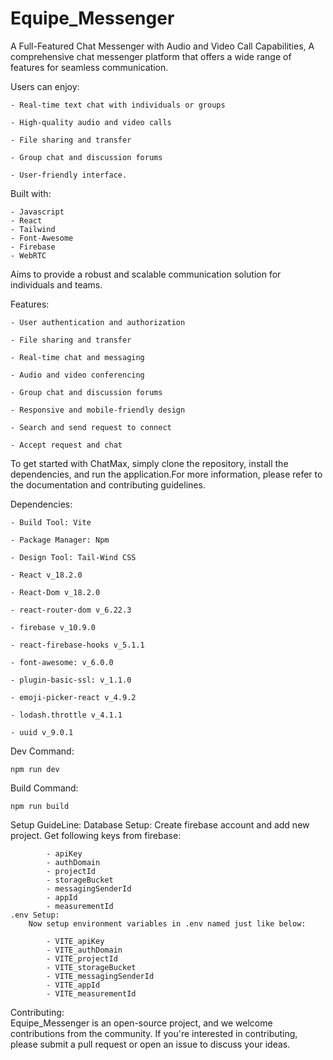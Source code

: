 # Equipe_Messenger
A Full-Featured Chat Messenger with Audio and Video Call Capabilities, A comprehensive chat messenger platform that offers a wide range of features for seamless communication. 

Users can enjoy: 

	- Real-time text chat with individuals or groups 

	- High-quality audio and video calls 
    
	- File sharing and transfer 
    
	- Group chat and discussion forums 
    
	- User-friendly interface.

Built with:

	- Javascript 
 	- React
  	- Tailwind
	- Font-Awesome 
 	- Firebase 
  	- WebRTC
   
Aims to provide a robust and scalable communication solution for individuals and teams. 

Features: 

    - User authentication and authorization 
	
    - File sharing and transfer  
	
    - Real-time chat and messaging 
	
    - Audio and video conferencing 
	
    - Group chat and discussion forums
	
    - Responsive and mobile-friendly design 
	
    - Search and send request to connect
	
    - Accept request and chat

To get started with ChatMax, simply clone the repository, install the dependencies, and run the application.For more information, please refer to the documentation and contributing guidelines. 

Dependencies:  

	- Build Tool: Vite
 
	- Package Manager: Npm
	
	- Design Tool: Tail-Wind CSS
	
	- React v_18.2.0
 
	- React-Dom v_18.2.0
 
	- react-router-dom v_6.22.3	
 
	- firebase v_10.9.0
 
	- react-firebase-hooks v_5.1.1

	- font-awesome: v_6.0.0

 	- plugin-basic-ssl: v_1.1.0
			
	- emoji-picker-react v_4.9.2		
	
	- lodash.throttle v_4.1.1
	
	- uuid v_9.0.1
   Dev Command:
   
	npm run dev
   Build Command:
 
   	npm run build

Setup GuideLine:
	Database Setup:
		Create firebase account and add new project. Get following keys from firebase:

			- apiKey
			- authDomain
			- projectId
			- storageBucket
			- messagingSenderId
			- appId
			- measurementId
	.env Setup:
		Now setup environment variables in .env named just like below:

			- VITE_apiKey
			- VITE_authDomain
			- VITE_projectId
			- VITE_storageBucket
			- VITE_messagingSenderId
			- VITE_appId
			- VITE_measurementId

Contributing:  
    Equipe_Messenger is an open-source project, and we welcome contributions from the community. If you're interested in contributing, please submit a pull request or open an issue to discuss your ideas.

